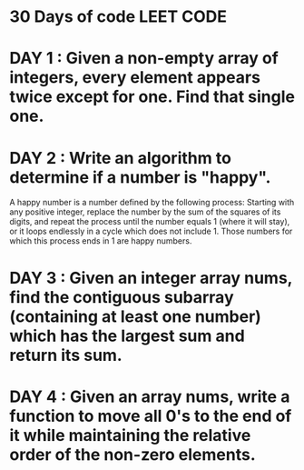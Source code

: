 # 30 Days of code LEET CODE
# DAY 1 : Given a non-empty array of integers, every element appears twice except for one. Find that single one.

# DAY 2 : Write an algorithm to determine if a number is "happy".
A happy number is a number defined by the following process: 
Starting with any positive integer, replace the number by the sum of the squares of its digits,
and repeat the process until the number equals 1 (where it will stay), 
or it loops endlessly in a cycle which does not include 1. Those numbers for which this process ends in 1 are happy numbers.


# DAY 3 : Given an integer array nums, find the contiguous subarray (containing at least one number) which has the largest sum and return its sum.


# DAY 4 : Given an array nums, write a function to move all 0's to the end of it while maintaining the relative order of the non-zero elements.
